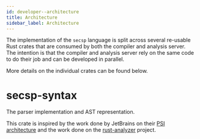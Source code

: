 ```yaml
---
id: developer--architecture
title: Architecture
sidebar_label: Architecture
---
```


The implementation of the `secsp` language is split across several
re-usable Rust crates that are consumed by both the compiler and
analysis server. The intention is that the compiler and analysis server
rely on the same code to do their job and can be developed in parallel.

More details on the individual crates can be found below.

secsp-syntax
============

The parser implementation and AST representation.

This crate is inspired by the work done by JetBrains on their [PSI
architecture](https://www.jetbrains.org/intellij/sdk/docs/basics/architectural_overview/psi.html)
and the work done on the
[rust-analyzer](https://github.com/rust-analyzer/rust-analyzer) project.
